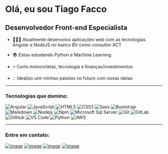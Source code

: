 # Olá, eu sou Tiago Facco

## Desenvolvedor Front-end Especialista

- 👨🏻‍💻 Atualmente desenvolvo aplicações web com as tecnologias Angular e NodeJS no banco BV como consultor ACT

- 📚 Estou estudando Python e Machine Learning

- ⚡ Curto motocicletas, tecnologia e finanças/investimentos

- 💡 Idealizo unir minhas paixões no futuro com novas ideias

---

### Tecnologias que domino:

![Angular](https://img.shields.io/badge/-Angular-red?style=for-the-badge&logo=angular)
![JavaScript](https://img.shields.io/badge/-JavaScript-%23F7DF1C?style=for-the-badge&logo=javascript&logoColor=000000&labelColor=%23F7DF1C&color=%23FFCE5A)
![HTML5](https://img.shields.io/badge/-HTML5-%23E44D27?style=for-the-badge&logo=html5&logoColor=ffffff)
![CSS3](https://img.shields.io/badge/-CSS3-%231572B6?style=for-the-badge&logo=css3)
![Sass](https://img.shields.io/badge/-Sass-%23CC6699?style=for-the-badge&logo=sass&logoColor=ffffff)
![Bootstrap](https://img.shields.io/badge/-Bootstrap-563D7C?style=for-the-badge&logo=Bootstrap)
![Markdown](https://img.shields.io/badge/-Markdown-000000?style=for-the-badge&logo=markdown)
![Nodejs](https://img.shields.io/badge/-Nodejs-339933?style=for-the-badge&logo=Node.js&logoColor=ffffff)
![Npm](https://img.shields.io/badge/-npm-CB3837?style=for-the-badge&logo=npm)
![Microsoft Sql Server](https://img.shields.io/badge/-Sql%20Server-CC2927?style=for-the-badge&logo=microsoft-sql-server&logoColor=ffffff)
![Git](https://img.shields.io/badge/-Git-%23F05032?style=for-the-badge&logo=git&logoColor=%23ffffff)
![GitLab](https://img.shields.io/badge/-GitLab-FCA121?style=for-the-badge&logo=gitlab)
![GitHub](https://img.shields.io/badge/-GitHub-181717?style=for-the-badge&logo=github)
![VS Code](https://img.shields.io/badge/-VS%20Code-007ACC?style=for-the-badge&logo=visual-studio-code&logoColor=ffffff)
![Python](https://img.shields.io/badge/-Python-3776AB?style=for-the-badge&logo=python&logoColor=ffffff)
![AWS](https://img.shields.io/badge/-AWS-yellow?style=for-the-badge&logo=amazon-web-services&logoColor=ffffff)

---

### Entre em contato:

[![image](https://img.shields.io/badge/LinkedIn-0077B5?style=for-the-badge&logo=linkedin&logoColor=white)](https://www.linkedin.com/in/tiagofacco/)
[![image](https://img.shields.io/badge/Instagram-E4405F?style=for-the-badge&logo=instagram&logoColor=white)](https://www.instagram.com/thifacco/)
[![image](https://img.shields.io/badge/WhatsApp-25d366?style=for-the-badge&logo=whatsapp&logoColor=FFFFFF)](https://wa.me/5519993010744)
[![image](https://img.shields.io/badge/Gmail-D14836?style=for-the-badge&logo=gmail&logoColor=white)](mailto:thifacco@gmail.com)
